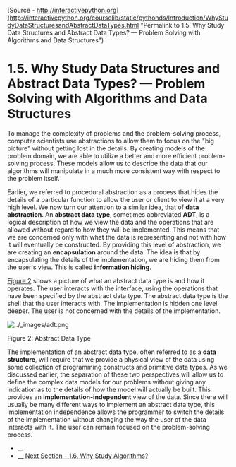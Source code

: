 
[Source - http://interactivepython.org](http://interactivepython.org/courselib/static/pythonds/Introduction/WhyStudyDataStructuresandAbstractDataTypes.html "Permalink to 1.5. Why Study Data Structures and Abstract Data Types? — Problem Solving with Algorithms and Data Structures")

# 1.5. Why Study Data Structures and Abstract Data Types? — Problem Solving with Algorithms and Data Structures

To manage the complexity of problems and the problem-solving process, computer scientists use abstractions to allow them to focus on the "big picture" without getting lost in the details. By creating models of the problem domain, we are able to utilize a better and more efficient problem-solving process. These models allow us to describe the data that our algorithms will manipulate in a much more consistent way with respect to the problem itself.

Earlier, we referred to procedural abstraction as a process that hides the details of a particular function to allow the user or client to view it at a very high level. We now turn our attention to a similar idea, that of **data abstraction**. An **abstract data type**, sometimes abbreviated **ADT**, is a logical description of how we view the data and the operations that are allowed without regard to how they will be implemented. This means that we are concerned only with what the data is representing and not with how it will eventually be constructed. By providing this level of abstraction, we are creating an **encapsulation** around the data. The idea is that by encapsulating the details of the implementation, we are hiding them from the user's view. This is called **information hiding**.

[Figure 2][1] shows a picture of what an abstract data type is and how it operates. The user interacts with the interface, using the operations that have been specified by the abstract data type. The abstract data type is the shell that the user interacts with. The implementation is hidden one level deeper. The user is not concerned with the details of the implementation.

![../_images/adt.png][2]

Figure 2: Abstract Data Type

The implementation of an abstract data type, often referred to as a **data structure**, will require that we provide a physical view of the data using some collection of programming constructs and primitive data types. As we discussed earlier, the separation of these two perspectives will allow us to define the complex data models for our problems without giving any indication as to the details of how the model will actually be built. This provides an **implementation-independent** view of the data. Since there will usually be many different ways to implement an abstract data type, this implementation independence allows the programmer to switch the details of the implementation without changing the way the user of the data interacts with it. The user can remain focused on the problem-solving process.
* [ __ ][3]
* [ __ ][4]
[Next Section - 1.6. Why Study Algorithms?][4]

[1]: http://interactivepython.org#fig-adt
[2]: http://interactivepython.org/_images/adt.png
[3]: http://interactivepython.org/WhatIsProgramming.html
[4]: http://interactivepython.org/WhyStudyAlgorithms.html

  